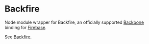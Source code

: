 Backfire
========
Node module wrapper for Backfire, an officially supported [Backbone](http://backbonejs.org) binding for
[Firebase](http://www.firebase.com/?utm_medium=web&utm_source=backfire).

See [Backfire](https://github.com/firebase/backfire).